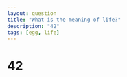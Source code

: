 ```yaml
---
layout: question
title: "What is the meaning of life?"
description: "42"
tags: [egg, life]
---
```


# 42
